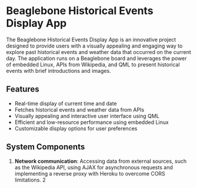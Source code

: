 # Beaglebone Historical Events Display App

The Beaglebone Historical Events Display App is an innovative project designed to provide users with a visually appealing and engaging way to explore past historical events and weather data that occurred on the current day. The application runs on a Beaglebone board and leverages the power of embedded Linux, APIs from Wikipedia, and QML to present historical events with brief introductions and images.

## Features

- Real-time display of current time and date
- Fetches historical events and weather data from APIs
- Visually appealing and interactive user interface using QML
- Efficient and low-resource performance using embedded Linux
- Customizable display options for user preferences

## System Components

1. **Network communication**: Accessing data from external sources, such as the Wikipedia API, using AJAX for asynchronous requests and implementing a reverse proxy with Heroku to overcome CORS limitations.
2
